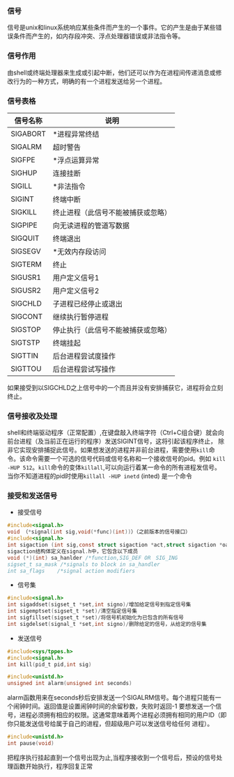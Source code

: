### 信号
信号是unix和linux系统响应某些条件而产生的一个事件。它的产生是由于某些错误条件而产生的，如内存段冲突、浮点处理器错误或非法指令等。
### 信号作用
由shell或终端处理器来生成或引起中断，他们还可以作为在进程间传递消息或修改行为的一种方式，明确的有一个进程发送给另一个进程。    
### 信号表格
|信号名称|说明|  
|------------|---------------|
|SIGABORT|*进程异常终结| 
|SIGALRM|超时警告|
|SIGFPE|*浮点运算异常|
|SIGHUP|连接挂断|
|SIGILL|*非法指令|
|SIGINT|终端中断|
|SIGKILL|终止进程（此信号不能被捕获或忽略）|
|SIGPIPE|向无读进程的管道写数据|
|SIGQUIT|终端退出|
|SIGSEGV|*无效内存段访问|
|SIGTERM|终止|
|SIGUSR1|用户定义信号1|
|SIGUSR2|用户定义信号2|
|SIGCHLD|子进程已经停止或退出|
|SIGCONT|继续执行暂停进程|
|SIGSTOP|停止执行（此信号不能被捕获或忽略）|
|SIGTSTP|终端挂起|
|SIGTTIN|后台进程尝试度操作|
|SIGTTOU|后台进程尝试写操作|
如果接受到以SIGCHLD之上信号中的一个而且并没有安排捕获它，进程将会立刻终止。  
### 信号接收及处理  
shell和终端驱动程序（正常配置）,在键盘敲入终端字符（Ctrl+C组合键）就会向前台进程（及当前正在运行的程序）发送SIGINT信号，这将引起该程序终止，
除非它实现安排捕捉此信号。如果想发送的进程并非前台进程，需要使用`kill`命令。该命令需要一个可选的信号代码或信号名称和一个接收信号的pid。例如
`kill -HUP 512`。`kill`命令的变体`killall`,可以向运行着某一命令的所有进程发信号。当你不知道进程的pid时使用`killall -HUP inetd` (inted)
是一个命令
### 接受和发送信号
* 接受信号  
```c
#include<signal.h>
void （*signal(int sig,void(*func)(int))）（之前版本的信号接口）
#include<signal.h>
int sigaction (int sig,const struct sigaction *act,struct sigaction *oact)
sigaction结构体定义在signal.h中，它包含以下成员
void (*)(int) sa_hanlder /*function,SIG_DEF OR　SIG_ING
sigset_t sa_mask /*signals to block in sa_handler
int sa_flags    /*signal action modifiers 
```  
* 信号集
```c
#include<signal.h>
int sigaddset(sigset_t *set,int signo)/增加给定信号到指定信号集
int sigemptset(sigset_t *set)/清空指定信号集
int sigfillset(sigset_t *set)/将信号机初始化为已包含的所有信号
int sigdelset(signal_t *set,int signo)/删除给定的信号，从给定的信号集
```
* 发送信号   
```c
#include<sys/tppes.h>
#include<signal.h>
int kill(pid_t pid,int sig)
```
```c
#include<unistd.h>
unsigned int alarm(unsigned int seconds)
```  
alarm函数用来在seconds秒后安排发送一个SIGALRM信号。每个进程只能有一个闹钟时间。返回值是设置闹钟时间的余留秒数，失败时返回-1
要想发送一个信号，进程必须拥有相应的权限。这通常意味着两个进程必须拥有相同的用户ID（即你只能发送信号给属于自己的进程，但超级用户可以发送信号给任何
进程）。  
```c
#include<unistd.h>
int pause(void)
```
把程序执行挂起直到一个信号出现为止,当程序接收到一个信号后，预设的信号处理函数开始执行，程序回复正常

